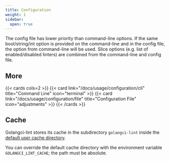 ```yaml
---
title: Configuration
weight: 1
sidebar:
  open: true
---
```


The config file has lower priority than command-line options.
If the same bool/string/int option is provided on the command-line
and in the config file, the option from command-line will be used.
Slice options (e.g. list of enabled/disabled linters) are combined from the command-line and config file.

## More

{{< cards cols=2 >}}
  {{< card link="/docs/usage/configuration/cli" title="Command Line" icon="terminal" >}}
  {{< card link="/docs/usage/configuration/file" title="Configuration File" icon="adjustments" >}}
{{< /cards >}}


## Cache

Golangci-lint stores its cache in the subdirectory `golangci-lint` inside the [default user cache directory](https://pkg.go.dev/os#UserCacheDir).

You can override the default cache directory with the environment variable `GOLANGCI_LINT_CACHE`; the path must be absolute.
